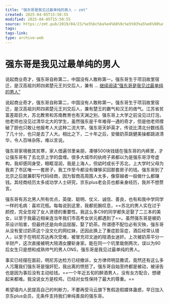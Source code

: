 ```yaml
---
title: "强东哥是我见过最单纯的男人 – zmt"
created: 2025-04-05T15:50:55
modified: 2025-04-05T15:50:55
source: https://zmt.pub/2019/04/23/%e5%bc%ba%e4%b8%9c%e5%93%a5%e6%98%af%e6%88%91%e8%a7%81%e8%bf%87%e6%9c%80%e5%8d%95%e7%ba%af%e7%9a%84%e7%94%b7%e4%ba%ba/
tags:
tags-link:
type: archive-web
---
```



# 强东哥是我见过最单纯的男人

说起商业奇才，强东哥自称第二，中国没有人敢称第一。强东哥生于项羽故里宿迁，是汉高祖刘邦四弟楚元王刘交后人，兼有 … [继续阅读“强东哥是我见过最单纯的男人”](https://zmt.pub/2019/04/23/%e5%bc%ba%e4%b8%9c%e5%93%a5%e6%98%af%e6%88%91%e8%a7%81%e8%bf%87%e6%9c%80%e5%8d%95%e7%ba%af%e7%9a%84%e7%94%b7%e4%ba%ba/)

说起商业奇才，强东哥自称第二，中国没有人敢称第一。强东哥生于项羽故里宿迁，是汉高祖刘邦四弟楚元王刘交后人，兼有楚王的霸气和汉王的痞气。江苏省贫富差距巨大，苏北教育和苏南教育也有天渊之别，强东哥上大学之前没见过灯泡，他老师也没见过清华北大的学生，虽然强东是千年难得一遇的奇才，但是他老师撑破了胆也只敢让他报考人大这种二流大学。强东哥天妒英才，传说比清北分数线高了几十分，也只是去了人大。相比之下，二十年之后，安徽奶茶跳健美操都跳进清华，令人百味杂陈，难以言说。

强东哥家境极其贫寒，家人借遍邻里亲朋，凑够500块钱缝在强东哥的内裤里，才让强东哥有了去北京上学的盘缠。很多大城市的纨绔子弟都以为是强东哥浮夸虚构，我却感同身受，眼眶湿润，我是上海人，但幼时成长于苏北，上大学时父母为我卖了市区唯一一套房子，我工作至今都没有赚够买回那套房子的钱。强东哥到了北京之后就兼职写代码经商，因为智商高周围人太多，像穿越者一般做什么都赚钱。其经商经历太多成功学人士研究，京东plus老会员也都亲身经历，我并不想赘言。

强东哥有苏北男人所有优点，英俊、聪明、仗义、诚信、善良，也有和我中学同学一样的毛病：喜欢花瓶。每每说到这里，我都扼腕叹息，==苏北的男人实在过于颜控，完全忽视了女人贤德的重要性。我这么多C9的同学都失足娶了二三本的美女，以至于我最近相亲连当年我们市高考女状元都遇到了==。虽然强东哥是被奶茶设计陷害，但最终还是向命运屈服，娶了奶茶。所谓德不配位必有灾殃，强东哥从没有爱过奶茶这个没文化的网红妹，还因此换上了重症脸盲症，酒后经常认错人，以至于在明尼苏达再次受难，被冒充邓文迪的陪酒女迷奸。上次被奶茶平分一半财产，这次直接被明大陪酒女腰斩身家。能在同一个坑里栽倒两次，误以为90后女生只是想和成熟帅气的男人ONS，强东哥是我见过最单纯的男人。

事实已经摆在面前，明尼苏达检方已经撤诉，女方律师明显撒谎，竟然还有这么多人污蔑我们强东哥是强奸犯，我出离的愤怒了。强东哥自始至终都是被动，被诬告也是因为事后没有主动给钱。==一个年近五旬的醉酒男人，没有女方配合，想硬起来都难。我没说女方是校鸡，已经对女性保持了最大的尊重。==

希望墙内人民提高自己的判断力，不要再受马云旗下售假造假媒体蛊惑，早日加入京东plus会员，无条件支持我们单纯善良的强东哥。  


